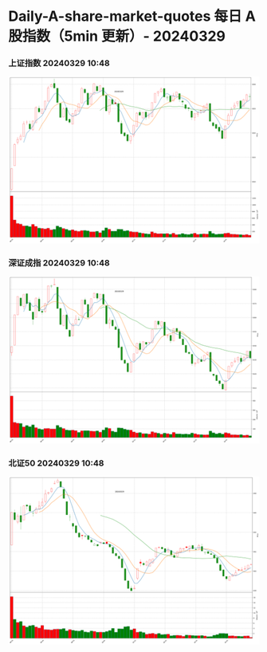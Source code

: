
# Daily-A-share-market-quotes 每日 A 股指数（5min 更新）- 20240329

### 上证指数 20240329 10:48
![](./fig/2024/3/20240329-sh000001.png)

### 深证成指 20240329 10:48
![](./fig/2024/3/20240329-sz399001.png)

### 北证50 20240329 10:48
![](./fig/2024/3/20240329-bj899050.png)
